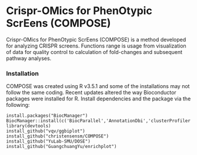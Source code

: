 # Crispr-OMics for PhenOtypic ScrEens (COMPOSE)

Crispr-OMics for PhenOtypic ScrEens (COMPOSE) is a method developed for analyzing CRISPR screens. Functions range is usage from visualization of data for quality control to calculation of fold-changes and subsequent pathway analyses.

### Installation

COMPOSE was created using R v3.5.1 and some of the installations may not follow the same coding. Recent updates altered the way Bioconductor packages were installed for R.
Install dependencies and the package via the following:

```
install.packages("BiocManager")
BiocManager::install(c('BiocParallel','AnnotationDbi','clusterProfiler','DESeq2','fgsea','gage','pathview','ReactomePA','limma','edgeR','qusage'))
library(devtools)
install_github("vqv/ggbiplot")
install_github("christensensm/COMPOSE")
install_github("YuLab-SMU/DOSE")
install_github("GuangchuangYu/enrichplot")
```

